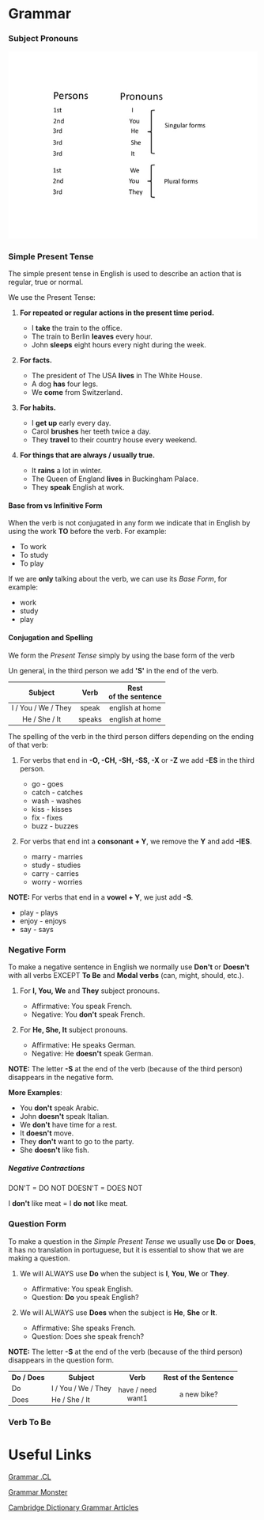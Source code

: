# Grammar

### Subject Pronouns

<img 
    src="images/SubPronouns.jpg"
    raw=true
    alt="Subject Pronouns"
    style="margin-right: 10px;" 
/>

### Simple Present Tense

The simple present tense in English is used to describe an action that is regular, true or normal.

We use the Present Tense:

1. **For repeated or regular actions in the present time period.**
    * I **take** the train to the office.
    * The train to Berlin **leaves** every hour.
    * John **sleeps** eight hours every night during the week.

2. **For facts.**
    * The president of The USA **lives** in The White House.
    * A dog **has** four legs.
    * We **come** from Switzerland.

3. **For habits.**
    * I **get up** early every day.
    * Carol **brushes** her teeth twice a day.
    * They **travel** to their country house every weekend.

4. **For things that are always / usually true.**
    * It **rains** a lot in winter.
    * The Queen of England **lives** in Buckingham Palace.
    * They **speak** English at work.

#### Base from vs Infinitive Form

When the verb is not conjugated in any form we indicate that in English by using the work **TO** before the verb. For example:

* To work
* To study
* To play

If we are **only** talking about the verb, we can use its *Base Form*, for example:

* work
* study
* play

#### Conjugation and Spelling

We form the *Present Tense* simply by using the base form of the verb

Un general, in the third person we add **'S'** in the end of the verb.

| <center>Subject</center> | <center>Verb</center> | <center>Rest</center> of the sentence |
| ------ | ------ | ------ |
| <center>I / You / We / They</center> | <center>speak</center> | <center>english at home</center> |
| <center>He / She / It</center> | <center>speaks</center> | <center>english at home</center> |

The spelling of the verb in the third person  differs depending on the ending of that verb:

1. For verbs that end in **-O, -CH, -SH, -SS, -X** or **-Z** we add **-ES** in the third person.
    * go - goes
    * catch - catches
    * wash - washes
    * kiss - kisses
    * fix - fixes
    * buzz - buzzes

2. For verbs that end int a **consonant + Y**, we remove the **Y** and add **-IES**.
    * marry - marries
    * study - studies
    * carry - carries
    * worry - worries

**NOTE:** For verbs that end in a **vowel + Y**, we just add **-S**.
* play - plays
* enjoy - enjoys
* say - says

### Negative Form

To make a negative sentence in English we normally use **Don't** or **Doesn't** with all verbs EXCEPT **To Be** and **Modal verbs** (can, might, should, etc.).

1. For **I, You, We** and **They** subject pronouns.
    * Affirmative: You speak French.
    * Negative: You **don't** speak French.


2. For **He, She, It** subject pronouns.
    * Affirmative: He speaks German.
    * Negative: He **doesn't** speak German.

**NOTE:** The letter **-S** at the end of the verb (because of the third person) disappears in the negative form.


**More Examples**:
* You **don't** speak Arabic.
* John **doesn't** speak Italian.
* We **don't** have time for a rest.
* It **doesn't** move.
* They **don't** want to go to the party.
* She **doesn't** like fish.

##### Negative Contractions

DON'T = DO NOT
DOESN'T = DOES NOT

I **don't** like meat = I **do not** like meat.

### Question Form

To make a question in the *Simple Present Tense* we usually use **Do** or **Does**, it has no translation in portuguese, but it is essential to show that we are making a question.

1. We will ALWAYS use **Do** when the subject is **I**, **You**, **We** or **They**.

    * Affirmative: You speak English.
    * Question: **Do** you speak English?

2. We will ALWAYS use **Does** when the subject is **He**, **She** or **It**.

    * Affirmative: She speaks French.
    * Question: Does she speak french?

**NOTE:** The letter **-S** at the end of the verb (because of the third person) disappears in the question form.

<table>
    <tbody>
        <tr>
            <th>Do / Does
                </th>
            <th>Subject
                </th>
            <th>Verb
                </th>
            <th>Rest of the Sentence
                </th>
        </tr>
        <tr>
            <td>Do
                </td>
            <td>I / You / We / They
                </td>
            <td rowspan="2"><center>have / need<br>want1</center>
                </td>
            <td rowspan="2"><center>a new bike?</center>
                </td>
        </tr>
        <tr>
            <td>Does
                </td>
            <td>He / She / It
                </td>
        </tr>
    </tbody>
</table>

### Verb To Be



# Useful Links

<a href="https://www.grammar.cl/Notes.htm">Grammar .CL</a>

<a href="https://www.grammar-monster.com/">Grammar Monster</a>

<a href="https://dictionary.cambridge.org/grammar/british-grammar/">Cambridge Dictionary Grammar Articles</a>